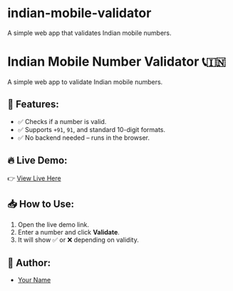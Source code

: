 # indian-mobile-validator
A simple web app that validates Indian mobile numbers.
# Indian Mobile Number Validator 📞🇮🇳

A simple web app to validate Indian mobile numbers.

## 🚀 Features:
- ✅ Checks if a number is valid.
- ✅ Supports `+91`, `91`, and standard 10-digit formats.
- ✅ No backend needed – runs in the browser.

## 🔥 Live Demo:
👉 [View Live Here](https://arjunpatel1.github.io/indian-mobile-validator/)

## 📥 How to Use:
1. Open the live demo link.
2. Enter a number and click **Validate**.
3. It will show ✅ or ❌ depending on validity.

## 🎯 Author:
- [Your Name](https://github.com/your-arjunpatel1)
